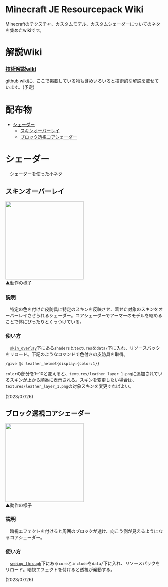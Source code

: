 <!-- omit in toc -->
# Minecraft JE Resourcepack Wiki
Minecraftのテクスチャ、カスタムモデル、カスタムシェーダーについてのネタを集めたwikiです。

<!-- omit in toc -->
# 解説Wiki
### [技術解説wiki](https://github.com/MCJE-Tech-Shares/Resourcepack-Wiki)
github wikiに、ここで掲載している物も含めいろいろと技術的な解説を載せています。(予定)  

<!-- omit in toc -->
# 配布物
- [シェーダー](#シェーダー)
  - [スキンオーバーレイ](#スキンオーバーレイ)
  - [ブロック透視コアシェーダー](#ブロック透視コアシェーダー)


# シェーダー
　シェーダーを使った小ネタ

## スキンオーバーレイ

<img src="https://github.com/MCJE-Tech-Shares/Resourcepack-Wiki/blob/main/04_Shader/skin_overlay/skin_overlay.gif" height="250px"></img>  
▲動作の様子  

### 説明
　特定の色を付けた皮防具に特定のスキンを反映させ、着せた対象のスキンをオーバーレイさせられるシェーダー。コアシェーダーでアーマーのモデルを縮めることで体にぴったりとくっつけている。

### 使い方
　[`skin_overlay`](https://github.com/MCJE-Tech-Shares/Resourcepack-Wiki/tree/main/04_Shader/skin_overlay)下にある`shaders`と`textures`を`data/`下に入れ、リソースパックをリロード。下記のようなコマンドで色付きの皮防具を取得。
```
/give @s leather_helmet{display:{color:1}}
```

`color`の部分を1~10と変えると、`textures/leather_layer_1.png`に追加されているスキンが上から順番に表示される。スキンを変更したい場合は、`textures/leather_layer_1.png`の対象スキンを変更すればよい。

(2023/07/26)

## ブロック透視コアシェーダー

<img src="https://github.com/MCJE-Tech-Shares/Resourcepack-Wiki/blob/main/04_Shader/seeing_through/seeing_through.gif" height="250px"></img>  
▲動作の様子  

### 説明
　暗視エフェクトを付けると周囲のブロックが透け、向こう側が見えるようになるコアシェーダー。

### 使い方
　[`seeing_through`](https://github.com/MCJE-Tech-Shares/Resourcepack-Wiki/tree/main/04_Shader/seeing_through)下にある`core`と`include`を`data/`下に入れ、リソースパックをリロード。暗視エフェクトを付けると透視が発動する。

(2023/07/26)
